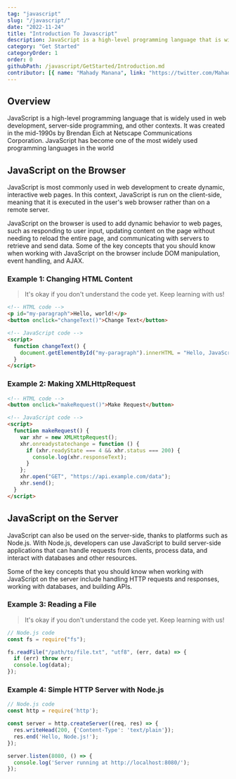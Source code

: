 ```yaml
---
tag: "javascript"
slug: "/javascript/"
date: "2022-11-24"
title: "Introduction To Javascript"
description: JavaScript is a high-level programming language that is widely used in web development, server-side programming, and other contexts.
category: "Get Started"
categoryOrder: 1
order: 0
githubPath: /javascript/GetStarted/Introduction.md
contributor: [{ name: "Mahady Manana", link: "https://twitter.com/MahadyManana" }]
---
```


## Overview

JavaScript is a high-level programming language that is widely used in web development, server-side programming, and other contexts. It was created in the mid-1990s by Brendan Eich at Netscape Communications Corporation. JavaScript has become one of the most widely used programming languages in the world

## JavaScript on the Browser

JavaScript is most commonly used in web development to create dynamic, interactive web pages. In this context, JavaScript is run on the client-side, meaning that it is executed in the user's web browser rather than on a remote server.

JavaScript on the browser is used to add dynamic behavior to web pages, such as responding to user input, updating content on the page without needing to reload the entire page, and communicating with servers to retrieve and send data. Some of the key concepts that you should know when working with JavaScript on the browser include DOM manipulation, event handling, and AJAX.

### Example 1: Changing HTML Content

> It's okay if you don't understand the code yet. Keep learning with us!

```html
<!-- HTML code -->
<p id="my-paragraph">Hello, world!</p>
<button onclick="changeText()">Change Text</button>

<!-- JavaScript code -->
<script>
  function changeText() {
    document.getElementById("my-paragraph").innerHTML = "Hello, JavaScript!";
  }
</script>
```

### Example 2: Making XMLHttpRequest

```html
<!-- HTML code -->
<button onclick="makeRequest()">Make Request</button>

<!-- JavaScript code -->
<script>
  function makeRequest() {
    var xhr = new XMLHttpRequest();
    xhr.onreadystatechange = function () {
      if (xhr.readyState === 4 && xhr.status === 200) {
        console.log(xhr.responseText);
      }
    };
    xhr.open("GET", "https://api.example.com/data");
    xhr.send();
  }
</script>
```

## JavaScript on the Server

JavaScript can also be used on the server-side, thanks to platforms such as Node.js. With Node.js, developers can use JavaScript to build server-side applications that can handle requests from clients, process data, and interact with databases and other resources.

Some of the key concepts that you should know when working with JavaScript on the server include handling HTTP requests and responses, working with databases, and building APIs.

### Example 3: Reading a File

> It's okay if you don't understand the code yet. Keep learning with us!

```javascript
// Node.js code
const fs = require("fs");

fs.readFile("/path/to/file.txt", "utf8", (err, data) => {
  if (err) throw err;
  console.log(data);
});
```
### Example 4: Simple HTTP Server with Node.js

```javascript
// Node.js code
const http = require('http');

const server = http.createServer((req, res) => {
  res.writeHead(200, {'Content-Type': 'text/plain'});
  res.end('Hello, Node.js!');
});

server.listen(8080, () => {
  console.log('Server running at http://localhost:8080/');
});
```